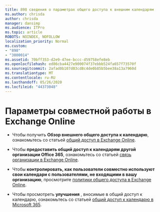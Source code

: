 ```yaml
---
title: 898 сведения о параметрах общего доступа к внешним календарям
ms.author: chrisda
author: chrisda
manager: dansimp
ms.audience: ITPro
ms.topic: article
ROBOTS: NOINDEX, NOFOLLOW
localization_priority: Normal
ms.custom:
- "898"
- "3800014"
ms.assetid: 70bff353-d2e9-47ee-bccc-d59758efe8eb
ms.openlocfilehash: ed86cba4427e900074f37ebbb524fa657f73570f
ms.sourcegitcommit: 2afad0b107d03cd8c4de0b85b5bee38a13a7960d
ms.translationtype: MT
ms.contentlocale: ru-RU
ms.lasthandoff: 05/26/2020
ms.locfileid: "44373048"
---
```

# <a name="exchange-online-collaboration-options"></a>Параметры совместной работы в Exchange Online

- Чтобы получить **Обзор внешнего общего доступа к календарю**, ознакомьтесь со статьей [общий доступ в Exchange Online](https://technet.microsoft.com/library/jj916670%28v=exchg.150%29.aspx).

- Чтобы **предоставить общий доступ к календарям другой организации Office 365**, ознакомьтесь со статьей [связь организации в Exchange Online](https://technet.microsoft.com/library/jj916658%28v=exchg.150%29.aspx).

- Чтобы **контролировать, как пользователи совместно используют свои календари с пользователями, не входящими в вашу организацию**, просмотрите [политики общего доступа в Exchange Online](https://technet.microsoft.com/library/jj916673%28v=exchg.150%29.aspx).

- Чтобы просмотреть **улучшения** , вносимые в общий доступ к календарю, ознакомьтесь со статьей [общий доступ к календарю в Microsoft 365](https://support.office.com/article/calendar-sharing-in-microsoft-365-b576ecc3-0945-4d75-85f1-5efafb8a37b4).
